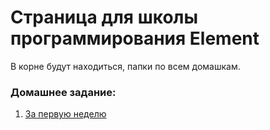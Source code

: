 # Страница для школы программирования Element

В корне будут находиться, папки по всем домашкам.

### Домашнее задание:

1. [За первую неделю](./homework/1/index.html)
